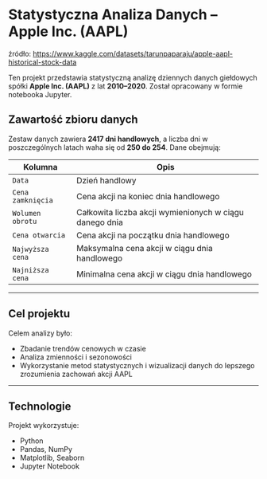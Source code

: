 # Statystyczna Analiza Danych – Apple Inc. (AAPL)
źródło: https://www.kaggle.com/datasets/tarunpaparaju/apple-aapl-historical-stock-data

Ten projekt przedstawia statystyczną analizę dziennych danych giełdowych spółki **Apple Inc. (AAPL)** z lat **2010–2020**. Został opracowany w formie notebooka Jupyter.
## Zawartość zbioru danych

Zestaw danych zawiera **2417 dni handlowych**, a liczba dni w poszczególnych latach waha się od **250 do 254**. Dane obejmują:

| Kolumna            | Opis                                                                 |
|--------------------|----------------------------------------------------------------------|
| `Data`             | Dzień handlowy                                                       |
| `Cena zamknięcia`  | Cena akcji na koniec dnia handlowego                                 |
| `Wolumen obrotu`   | Całkowita liczba akcji wymienionych w ciągu danego dnia              |
| `Cena otwarcia`    | Cena akcji na początku dnia handlowego                               |
| `Najwyższa cena`   | Maksymalna cena akcji w ciągu dnia handlowego                        |
| `Najniższa cena`   | Minimalna cena akcji w ciągu dnia handlowego                         |

---

## Cel projektu

Celem analizy było:
- Zbadanie trendów cenowych w czasie
- Analiza zmienności i sezonowości
- Wykorzystanie metod statystycznych i wizualizacji danych do lepszego zrozumienia zachowań akcji AAPL

---

## Technologie

Projekt wykorzystuje:
- Python
- Pandas, NumPy
- Matplotlib, Seaborn
- Jupyter Notebook

